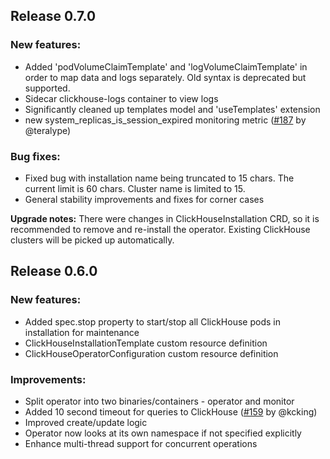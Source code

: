 ## Release 0.7.0

### New features:
 * Added 'podVolumeClaimTemplate' and 'logVolumeClaimTemplate' in order to map data and logs separately. Old syntax is deprecated but supported.
 * Sidecar clickhouse-logs container to view logs
 * Significantly cleaned up templates model and 'useTemplates' extension
 * new system_replicas_is_session_expired monitoring metric ([#187][a187] by @teralype)

### Bug fixes:
 * Fixed bug with installation name being truncated to 15 chars. The current limit is 60 chars. Cluster name is limited to 15.
 * General stability improvements and fixes for corner cases

**Upgrade notes:**
There were changes in ClickHouseInstallation CRD, so it is recommended to remove and re-install the operator. Existing ClickHouse clusters will be picked up automatically.

## Release 0.6.0

### New features:
 * Added spec.stop property to start/stop all ClickHouse pods in installation for maintenance
 * ClickHouseInstallationTemplate custom resource definition
 * ClickHouseOperatorConfiguration custom resource definition

### Improvements:
 * Split operator into two binaries/containers - operator and monitor
 * Added 10 second timeout for queries to ClickHouse ([#159][a159] by @kcking)
 * Improved create/update logic
 * Operator now looks at its own namespace if not specified explicitly
 * Enhance multi-thread support for concurrent operations

[a187]: https://github.com/squids-io/clickhouse-operator/pull/187
[a159]: https://github.com/squids-io/clickhouse-operator/pull/159

